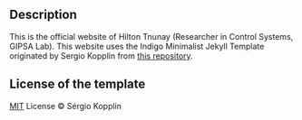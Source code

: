 ## Description

This is the official website of Hilton Tnunay (Researcher in Control Systems, GIPSA Lab).
This website uses the Indigo Minimalist Jekyll Template originated by Sergio Kopplin from <a href="https://github.com/sergiokopplin/indigo">this repository</a>.

## License of the template

[MIT](http://kopplin.mit-license.org/) License © Sérgio Kopplin
